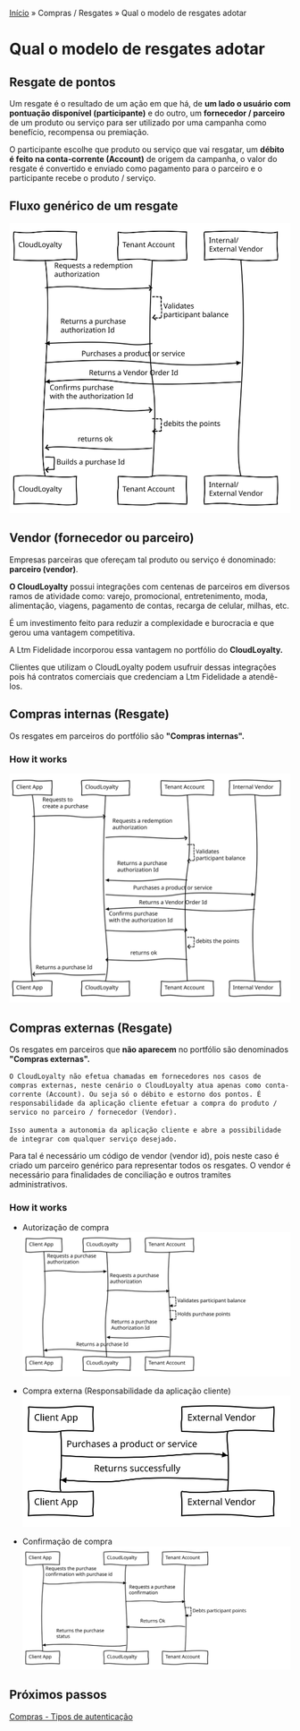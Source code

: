 [Início](/readme.md) &raquo; Compras / Resgates &raquo; Qual o modelo de resgates adotar

# Qual o modelo de resgates adotar

## Resgate de pontos

Um resgate é o resultado de um ação em que há, de **um lado o usuário com pontuação disponível (participante)** e do outro, um **fornecedor / parceiro** de um produto ou serviço para ser utilizado por uma campanha como benefício, recompensa ou premiação.

O participante escolhe que produto ou serviço que vai resgatar, um **débito é feito na conta-corrente (Account)** de origem da campanha, o valor do resgate é convertido e enviado como pagamento para o parceiro e o participante recebe o produto / serviço.

## Fluxo genérico de um resgate

![Purchase Flow](/images/purchase-diagram.svg)

## Vendor (fornecedor ou parceiro)

Empresas parceiras que ofereçam tal produto ou serviço é donominado: **parceiro (vendor)**.

**O CloudLoyalty** possui integrações com centenas de parceiros em diversos ramos de atividade como: varejo, promocional, entretenimento, moda, alimentação, viagens, pagamento de contas, recarga de celular, milhas, etc.

É um investimento feito para reduzir a complexidade e burocracia e que gerou uma vantagem competitiva.

A Ltm Fidelidade incorporou essa vantagem no portfólio do **CloudLoyalty.**

Clientes que utilizam o CloudLoyalty podem usufruir dessas integrações pois há contratos comerciais que credenciam a Ltm Fidelidade a atendê-los.

## Compras internas (Resgate)

Os resgates em parceiros do portfólio são **"Compras internas".**

### How it works

![Internal Purchase Flow](/images/purchase-internal-diagram.svg)

## Compras externas (Resgate)

Os resgates em parceiros que **não aparecem** no portfólio são denominados **"Compras externas".**

    O CloudLoyalty não efetua chamadas em fornecedores nos casos de compras externas, neste cenário o CloudLoyalty atua apenas como conta-corrente (Account). Ou seja só o débito e estorno dos pontos. É responsabilidade da aplicação cliente efetuar a compra do produto / servico no parceiro / fornecedor (Vendor).

    Isso aumenta a autonomia da aplicação cliente e abre a possibilidade de integrar com qualquer serviço desejado.

Para tal é necessário um código de vendor (vendor id), pois neste caso é criado um parceiro genérico para representar todos os resgates. O vendor é necessário para finalidades de conciliação e outros tramites administrativos.

### How it works

- Autorização de compra
  ![Authorize Purchase](/images/purchase-external-1-diagram.svg)

- Compra externa (Responsabilidade da aplicação cliente)
  ![External Vendor](/images/purchase-external-2-diagram.svg)

- Confirmação de compra
  ![Confirm Purchase](/images/purchase-external-3-diagram.svg)

## Próximos passos

[Compras - Tipos de autenticação](/purchase/auth.md)
